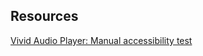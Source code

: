 ## Resources

[Vivid Audio Player: Manual accessibility test](https://docs.google.com/spreadsheets/d/1Mp-rgFgNpHd2QC4jZKDzTZedVeP-MmaR2gfY7bFwk00/edit?gid=1175911860#gid=1175911860)
